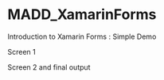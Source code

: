 # MADD_XamarinForms
Introduction to Xamarin Forms : Simple Demo

Screen 1




Screen 2 and final output

